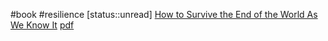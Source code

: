 #book #resilience 
[status::unread]
[How to Survive the End of the World As We Know It](https://www.amazon.com/How-Survive-End-World-Know/dp/1531878768)
[pdf](/Data/Books/[James_Wesley_Rawles]_How_to_Survive_the_End_of_th(z-lib.org).pdf)